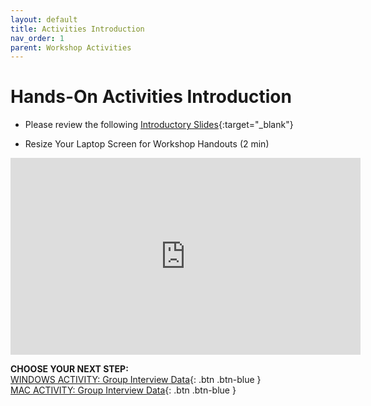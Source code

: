 ```yaml
---
layout: default
title: Activities Introduction
nav_order: 1
parent: Workshop Activities
---
```

# Hands-On Activities Introduction

- Please review the following [Introductory Slides](https://bit.ly/UVIC_DSC_NVIVO_ACTIVITY_2_PREZ){:target="_blank"}

- Resize Your Laptop Screen for Workshop Handouts (2 min)<br>
<iframe width="560" height="315" src="https://www.youtube.com/embed/Igk5hZUfzN0" title="YouTube video player" frameborder="0" allow="accelerometer; autoplay; clipboard-write; encrypted-media; gyroscope; picture-in-picture" allowfullscreen></iframe>

**CHOOSE YOUR NEXT STEP:**<br>
[WINDOWS ACTIVITY: Group Interview Data](act-1-windows.html){: .btn .btn-blue }<br>
[MAC ACTIVITY: Group Interview Data](act-1-mac.html){: .btn .btn-blue }
